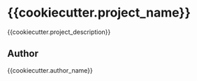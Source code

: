 # {{cookiecutter.project_name}}

{{cookiecutter.project_description}}

## Author
{{cookiecutter.author_name}}